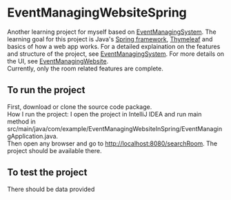 # EventManagingWebsiteSpring

Another learning project for myself based on [EventManagingSystem](https://github.com/XY-Yue/EventManagingSystem). The learning goal for this project is Java's [Spring
framework](https://spring.io/), [Thymeleaf](https://www.thymeleaf.org/) and basics of how a web app works. For a detailed explaination on the features and structure of the project, see [EventManagingSystem](https://github.com/XY-Yue/EventManagingSystem). For more details on the UI, see [EventManagingWebsite](https://github.com/XY-Yue/EventManagingWebsite).  
Currently, only the room related features are complete.

## To run the project
First, download or clone the source code package.  
How I run the project: I open the project in IntelliJ IDEA and run main method in src/main/java/com/example/EventManagingWebsiteInSpring/EventManagingApplication.java.  
Then open any browser and go to [http://localhost:8080/searchRoom](http://localhost:8080/searchRoom). The project should be available there.  

## To test the project  
There should be data provided

